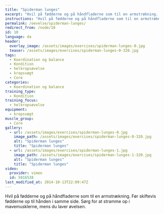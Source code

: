 ```yaml
---
title: "Spiderman lunges"
excerpt: "Hvil på fødderne og på håndfladerne som til en armstrækning. Før skiftevis fødderne op til den hånden i samme side."
instructions: "Hvil på fødderne og på håndfladerne som til en armstrækning. Før skiftevis fødderne op til den hånden i samme side."
permalink: /oevelse/spiderman-lunges/
redirect_from: /node/10
id: 10
language: da
header:
  overlay_image: /assets/images/exercises/spiderman-lunges-0.jpg
  teaser: /assets/images/exercises/spiderman-lunges-0-320.jpg
tags:
  - Koordination og balance
  - Kondition
  - helkropsøvelse
  - kropsvægt
  - Core
categories:
  - Koordination og balance
training_type: 
  - Kondition
training_focus: 
  - helkropsøvelse
equipment:
  - kropsvægt
muscle_group:
  - Core
gallery:
  - url: /assets/images/exercises/spiderman-lunges-0.jpg
    image_path: /assets/images/exercises/spiderman-lunges-0-320.jpg
    alt: "Spiderman lunges"
    title: "Spiderman lunges"
  - url: /assets/images/exercises/spiderman-lunges-1.jpg
    image_path: /assets/images/exercises/spiderman-lunges-1-320.jpg
    alt: "Spiderman lunges"
    title: "Spiderman lunges"
video:
  provider: vimeo
  id: 5016538
last_modified_at: 2014-10-13T22:09:47Z
---
```


Hvil på fødderne og på håndfladerne som til en armstrækning. Før skiftevis fødderne op til hånden i samme side. Sørg for at stramme op i mavemusklerne, mens du laver øvelsen.
